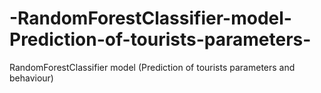 # -RandomForestClassifier-model-Prediction-of-tourists-parameters-
 RandomForestClassifier model  (Prediction of tourists parameters and behaviour)
